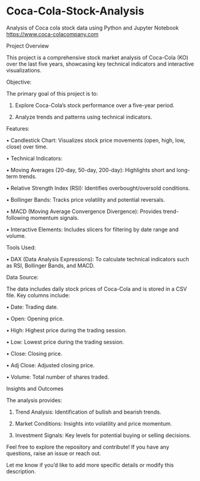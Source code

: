# Coca-Cola-Stock-Analysis

Analysis of Coca cola stock data using Python and Jupyter Notebook
https://www.coca-colacompany.com

Project Overview

This project is a comprehensive stock market analysis of Coca-Cola (KO) over the last five years, showcasing key technical indicators and interactive visualizations.

Objective:

The primary goal of this project is to:
	
 1.	Explore Coca-Cola’s stock performance over a five-year period.
 
 2.	Analyze trends and patterns using technical indicators.

Features:

 •	Candlestick Chart: Visualizes stock price movements (open, high, low, close) over time.

 •	Technical Indicators:

 •	Moving Averages (20-day, 50-day, 200-day): Highlights short and long-term trends.

 •	Relative Strength Index (RSI): Identifies overbought/oversold conditions.

 •	Bollinger Bands: Tracks price volatility and potential reversals.

 •	MACD (Moving Average Convergence Divergence): Provides trend-following momentum signals.
	
 •	Interactive Elements: Includes slicers for filtering by date range and volume.

Tools Used:
	
 •	DAX (Data Analysis Expressions): To calculate technical indicators such as RSI, Bollinger Bands, and MACD.

Data Source:

The data includes daily stock prices of Coca-Cola and is stored in a CSV file. Key columns include:
	
 •	Date: Trading date.
	
 •	Open: Opening price.

 •	High: Highest price during the trading session.

 •	Low: Lowest price during the trading session.

 •	Close: Closing price.

 •	Adj Close: Adjusted closing price.

 •	Volume: Total number of shares traded.

Insights and Outcomes

The analysis provides:
	
 1.	Trend Analysis: Identification of bullish and bearish trends.

 2.	Market Conditions: Insights into volatility and price momentum.

 3.	Investment Signals: Key levels for potential buying or selling decisions.


Feel free to explore the repository and contribute! If you have any questions, raise an issue or reach out.

Let me know if you’d like to add more specific details or modify this description.
